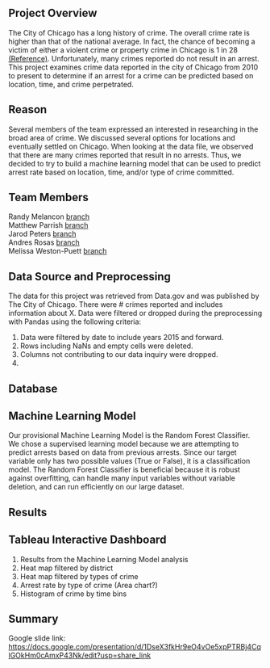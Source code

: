 
## Project Overview

The City of Chicago has a long history of crime. The overall crime rate is higher than that of the national average. In fact, the chance of becoming a victim of either a violent crime or property crime in Chicago is 1 in 28 [(Reference)](https://www.neighborhoodscout.com/il/chicago/crime#description).  Unfortunately, many crimes reported do not result in an arrest. This project examines crime data reported in the city of Chicago from 2010 to present to determine if an arrest for a crime can be predicted based on location, time, and crime perpetrated.

## Reason

Several members of the team expressed an interested in researching in the broad area of crime. We discussed several options for locations and eventually settled on Chicago. When looking at the data file, we observed that there are many crimes reported that result in no arrests. Thus, we decided to try to build a machine learning model that can be used to predict arrest rate based on location, time, and/or type of crime committed.

## Team Members

Randy Melancon [branch](https://github.com/profweston/Crime_Time_Final_Project/tree/randys-branch)\
Matthew Parrish [branch](https://github.com/profweston/Crime_Time_Final_Project/tree/mparrish)\
Jarod Peters [branch](https://github.com/profweston/Crime_Time_Final_Project/tree/jarodpeters)\
Andres Rosas [branch](https://github.com/profweston/Crime_Time_Final_Project/tree/andres)\
Melissa Weston-Puett [branch](https://github.com/profweston/Crime_Time_Final_Project/tree/mels-branch)

## Data Source and Preprocessing

The data for this project was retrieved from Data.gov and was published by The City of Chicago. There were # crimes reported and includes information about X. Data were filtered or dropped during the preprocessing with Pandas using the following criteria:

1. Data were filtered by date to include years 2015 and forward.
2. Rows including NaNs and empty cells were deleted.
3. Columns not contributing to our data inquiry were dropped.
4. 

## Database



## Machine Learning Model
Our provisional Machine Learning Model is the Random Forest Classifier. We chose a supervised learning model because we are attempting to predict arrests based on data from previous arrests. Since our target variable only has two possible values (True or False), it is a classification model. The Random Forest Classifier is beneficial because it is robust against overfitting, can handle many input variables without variable deletion, and can run efficiently on our large dataset.



## Results

## Tableau Interactive Dashboard
1. Results from the Machine Learning Model analysis
2. Heat map filtered by district
3. Heat map filtered by types of crime
4. Arrest rate by type of crime (Area chart?)
5. Histogram of crime by time bins


## Summary

Google slide link: https://docs.google.com/presentation/d/1DseX3fkHr9eO4vOe5xpPTRBj4CqlGOkHm0cAmxP43Nk/edit?usp=share_link
